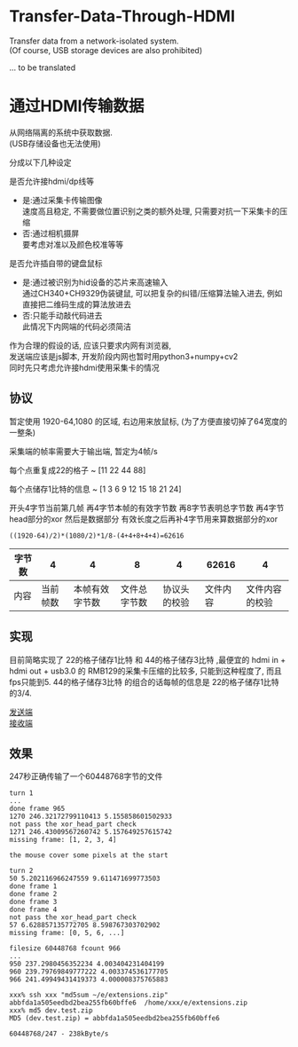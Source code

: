 # Transfer-Data-Through-HDMI

Transfer data from a network-isolated system.  
(Of course, USB storage devices are also prohibited)

... to be translated

# 通过HDMI传输数据

从网络隔离的系统中获取数据.  
(USB存储设备也无法使用)

分成以下几种设定

是否允许接hdmi/dp线等
+ 是:通过采集卡传输图像  
  速度高且稳定, 不需要做位置识别之类的额外处理, 只需要对抗一下采集卡的压缩
+ 否:通过相机摄屏  
  要考虑对准以及颜色校准等等

是否允许插自带的键盘鼠标
+ 是:通过被识别为hid设备的芯片来高速输入  
  通过CH340+CH9329伪装键鼠, 可以把复杂的纠错/压缩算法输入进去, 例如直接把二维码生成的算法放进去
+ 否:只能手动敲代码进去  
  此情况下内网端的代码必须简洁

作为合理的假设的话, 应该只要求内网有浏览器,  
发送端应该是js脚本, 开发阶段内网也暂时用python3+numpy+cv2  
同时先只考虑允许接hdmi使用采集卡的情况

## 协议

暂定使用 1920-64,1080 的区域, 右边用来放鼠标, (为了方便直接切掉了64宽度的一整条)

采集端的帧率需要大于输出端, 暂定为4帧/s

每个点重复成22的格子 ~ [11 22 44 88]

每个点储存1比特的信息 ~ [1 3 6 9 12 15 18 21 24]

开头4字节当前第几帧 再4字节本帧的有效字节数 再8字节表明总字节数 再4字节head部分的xor 然后是数据部分 有效长度之后再补4字节用来算数据部分的xor

`((1920-64)/2)*(1080/2)*1/8-(4+4+8+4+4)=62616`

|字节数|4|4|8|4|62616|4|
|-|-|-|-|-|-|-|
|内容|当前帧数|本帧有效字节数|文件总字节数|协议头的校验|文件内容|文件内容的校验|

## 实现

目前简略实现了 22的格子储存1比特 和 44的格子储存3比特 ,最便宜的 hdmi in + hdmi out + usb3.0 的 RMB129的采集卡压缩的比较多, 只能到这种程度了, 而且fps只能到5. 44的格子储存3比特 的组合的话每帧的信息是 22的格子储存1比特 的3/4.

[发送端](psend1.py)  
[接收端](precieve1.py)  

## 效果

247秒正确传输了一个60448768字节的文件

```
turn 1
...
done frame 965
1270 246.32172799110413 5.155858601502933
not pass the xor_head_part check
1271 246.43009567260742 5.157649257615742
missing frame: [1, 2, 3, 4]

the mouse cover some pixels at the start

turn 2
50 5.202116966247559 9.611471699773503
done frame 1
done frame 2
done frame 3
done frame 4
not pass the xor_head_part check
57 6.628857135772705 8.598767303702902
missing frame: [0, 5, 6, ...]

filesize 60448768 fcount 966
...
950 237.2980456352234 4.003404231404199
960 239.79769849777222 4.003374536177705
966 241.49949431419373 4.000008375765883

xxx% ssh xxx "md5sum ~/e/extensions.zip"
abbfda1a505eedbd2bea255fb60bffe6  /home/xxx/e/extensions.zip
xxx% md5 dev.test.zip 
MD5 (dev.test.zip) = abbfda1a505eedbd2bea255fb60bffe6

60448768/247 - 238kByte/s

```

